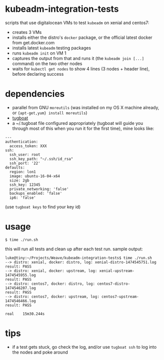# kubeadm-integration-tests

scripts that use digitalocean VMs to test `kubeadm` on xenial and centos7:

* creates 3 VMs
* installs either the distro's `docker` package, or the official latest docker from get.docker.com
* installs latest `kubeadm` testing packages
* runs `kubeadm init` on VM 1
* captures the output from that and runs it (the `kubeadm join [...]` command) on the two other nodes
* waits for `kubectl get nodes` to show 4 lines (3 nodes + header line), before declaring success

# dependencies

* parallel from GNU `moreutils` (was installed on my OS X machine already, or `{apt-get,yum} install moreutils`)
* [tugboat](https://github.com/pearkes/tugboat)
* a ~/.tugboat file configured appropriately (tugboat will guide you through most of this when you run it for the first time), mine looks like:

```
---
authentication:
  access_token: XXX
ssh:
  ssh_user: root
  ssh_key_path: "~/.ssh/id_rsa"
  ssh_port: '22'
defaults:
  region: lon1
  image: ubuntu-16-04-x64
  size: 2gb
  ssh_key: 12345
  private_networking: 'false'
  backups_enabled: 'false'
  ip6: 'false'
```
(use `tugboat keys` to find your key id)

# usage

```
$ time ./run.sh
```

this will run all tests and clean up after each test run. sample output:
```
luke@tiny:~/Projects/Weave/kubeadm-integration-tests$ time ./run.sh
--> distro: xenial, docker: distro, log: xenial-distro-1474545751.log
result: PASS
--> distro: xenial, docker: upstream, log: xenial-upstream-1474545955.log
result: PASS
--> distro: centos7, docker: distro, log: centos7-distro-1474546207.log
result: PASS
--> distro: centos7, docker: upstream, log: centos7-upstream-1474546466.log
result: PASS

real    15m30.244s
```

# tips

* if a test gets stuck, go check the log, and/or use `tugboat ssh` to log into the nodes and poke around
